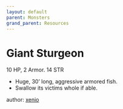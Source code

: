 ```yaml
---
layout: default
parent: Monsters
grand_parent: Resources
---
```


# Giant Sturgeon
10 HP, 2 Armor.   14 STR  
- Huge, 30’ long, aggressive armored fish.  
- Swallow its victims whole if able.  

author: [xenio](https://xenioinabottle.blogspot.com)
